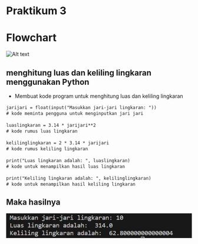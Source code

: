 # Praktikum 3
# Flowchart
![Alt text](image.png)

## menghitung luas dan keliling lingkaran menggunakan Python

* Membuat kode program untuk
menghitung luas dan keliling
lingkaran

````
jarijari = float(input("Masukkan jari-jari lingkaran: ")) 
# kode meminta pengguna untuk menginputkan jari jari

luaslingkaran = 3.14 * jarijari**2  
# kode rumus luas lingkaran

kelilinglingkaran = 2 * 3.14 * jarijari 
# kode rumus keliling lingkaran

print("Luas lingkaran adalah: ", luaslingkaran)
# kode untuk menampilkan hasil luas lingkaran

print("Keliling lingkaran adalah: ", kelilinglingkaran)
# kode untuk menampilkan hasil keliling lingkaran
````
## Maka hasilnya
![Alt text](image-2.png)

